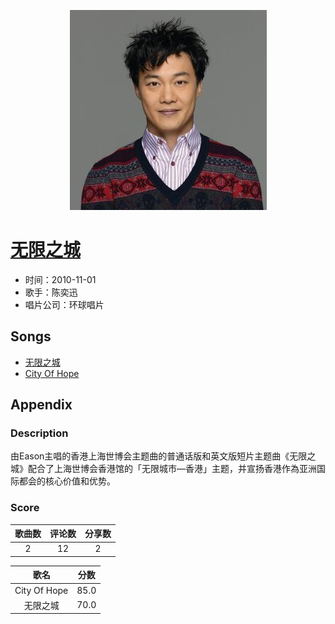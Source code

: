 <p align="center">
	<img src="imgs/无限之城.jpg" alt="album_img" />
</p>

# [无限之城](https://music.163.com/album?id=6360)

* 时间：2010-11-01
* 歌手：陈奕迅
* 唱片公司：环球唱片
## Songs

* [无限之城](songs/无限之城_64340/README.md)
* [City Of Hope](songs/city_of_hope_64345/README.md)
## Appendix

### Description

由Eason主唱的香港上海世博会主题曲的普通话版和英文版短片主题曲《无限之城》配合了上海世博会香港馆的「无限城市—香港」主题，并宣扬香港作為亚洲国际都会的核心价值和优势。


### Score

|歌曲数|评论数|分享数|
|:---:|:---:|:---:|
|2|12|2|

|歌名|分数|
|:---:|:---:|
|City Of Hope|85.0
|无限之城|70.0
